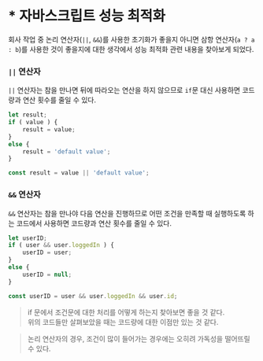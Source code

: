 # * 자바스크립트 성능 최적화  

회사 작업 중 논리 연산자(`||`, `&&`)를 사용한 초기화가 좋을지 아니면 삼항 연산자(`a ? a : b`)를 사용한 것이 좋을지에 대한 생각에서 성능 최적화 관련 내용을 찾아보게 되었다.

### `||` 연산자  

`||` 연산자는 참을 만나면 뒤에 따라오는 연산을 하지 않으므로 `if`문 대신 사용하면 코드량과 연산 횟수를 줄일 수 있다.
```javascript
let result;
if ( value ) {
    result = value;
}
else {
    result = 'default value';
}

const result = value || 'default value';
```

### `&&` 연산자

`&&` 연산자는 참을 만나야 다음 연산을 진행하므로 어떤 조건을 만족할 때 실행하도록 하는 코드에서 사용하면 코드량과 연산 횟수를 줄일 수 있다.
```javascript
let userID;
if ( user && user.loggedIn ) {
    userID = user;
}
else {
    userID = null;
}

const userID = user && user.loggedIn && user.id;
```
> if 문에서 조건문에 대한 처리를 어떻게 하는지 찾아보면 좋을 것 같다.  
> 위의 코드들만 살펴보았을 때는 코드량에 대한 이점만 있는 것 같다.  

> 논리 연산자의 경우, 조건이 많이 들어가는 경우에는 오히려 가독성을 떨어뜨릴 수 있다.  